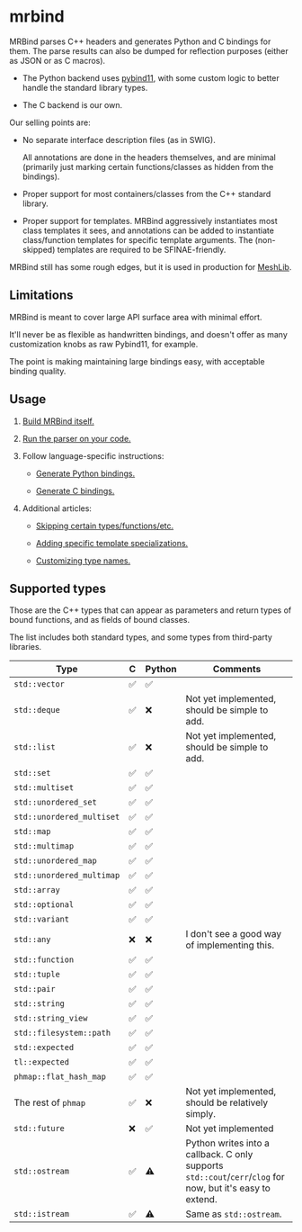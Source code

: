 # mrbind

MRBind parses C++ headers and generates Python and C bindings for them. The parse results can also be dumped for reflection purposes (either as JSON or as C macros).

* The Python backend uses [pybind11](https://github.com/pybind/pybind11), with some custom logic to better handle the standard library types.

* The C backend is our own.

Our selling points are:

* No separate interface description files (as in SWIG).

  All annotations are done in the headers themselves, and are minimal (primarily just marking certain functions/classes as hidden from the bindings).

* Proper support for most containers/classes from the C++ standard library.

* Proper support for templates. MRBind aggressively instantiates most class templates it sees, and annotations can be added to instantiate class/function templates for specific template arguments. The (non-skipped) templates are required to be SFINAE-friendly.

MRBind still has some rough edges, but it is used in production for [MeshLib](https://github.com/MeshInspector/MeshLib).

## Limitations

MRBind is meant to cover large API surface area with minimal effort.

It'll never be as flexible as handwritten bindings, and doesn't offer as many customization knobs as raw Pybind11, for example.

The point is making maintaining large bindings easy, with acceptable binding quality.

## Usage

1. [Build MRBind itself.](/docs/building_mrbind.md)

2. [Run the parser on your code.](/docs/running_parser.md)

3. Follow language-specific instructions:

   * [Generate Python bindings.](/docs/generating_python.md)

   * [Generate C bindings.](/docs/generating_c.md)

4. Additional articles:

   * [Skipping certain types/functions/etc.](/docs/skipping_entities.md)

   * [Adding specific template specializations.](/docs/adding_template_specializations.md)

   * [Customizing type names.](/docs/customizing_type_names.md)

## Supported types

Those are the C++ types that can appear as parameters and return types of bound functions, and as fields of bound classes.

The list includes both standard types, and some types from third-party libraries.

Type | C | Python | Comments
---|---|---|---
`std::vector` | ✅ | ✅ |
`std::deque` | ✅ | ❌ | Not yet implemented, should be simple to add.
`std::list` | ✅ | ❌ | Not yet implemented, should be simple to add.
`std::set` | ✅ | ✅ |
`std::multiset` | ✅ | ✅ |
`std::unordered_set` | ✅ | ✅ |
`std::unordered_multiset` | ✅ | ✅ |
`std::map` | ✅ | ✅ |
`std::multimap` | ✅ | ✅ |
`std::unordered_map` | ✅ | ✅ |
`std::unordered_multimap` | ✅ | ✅ |
`std::array` | ✅ | ✅ |
`std::optional` | ✅ | ✅ |
`std::variant` | ✅ | ✅ |
`std::any` | ❌ | ❌ | I don't see a good way of implementing this.
`std::function` | ✅ | ✅ |
`std::tuple` | ✅ | ✅ |
`std::pair` | ✅ | ✅ |
`std::string` | ✅ | ✅ |
`std::string_view` | ✅ | ✅ |
`std::filesystem::path` | ✅ | ✅ |
`std::expected` | ✅ | ✅ |
`tl::expected` | ✅ | ✅ |
`phmap::flat_hash_map` | ✅ | ✅ |
The rest of `phmap` | ✅ | ❌ | Not yet implemented, should be relatively simply.
`std::future` | ❌ | ✅ | Not yet implemented
`std::ostream` | ✅ | ⚠️ | Python writes into a callback. C only supports `std::cout`/`cerr`/`clog` for now, but it's easy to extend.
`std::istream` | ✅ | ⚠️ | Same as `std::ostream`.
